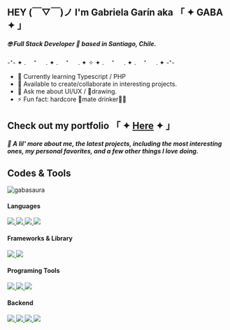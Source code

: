 ## HEY (￣▽￣)ノ	I'm Gabriela Garín aka 「 ✦ GABA ✦ 」                                    
##### 🤓 Full Stack Developer 💅 based in Santiago, Chile.

-⁺- ✦ . 　⁺ 　 . ✦ . 　⁺ 　 . ✦ ✧ ✦ . 　⁺ 　 . ✦ . 　⁺ 　 . ✦ -⁺-

- 🧠 Currently learning Typescript / PHP                                  
- 🌱 Available to create/collaborate in interesting projects.
- 💬 Ask me about UI/UX / 🎨drawing.
- ⚡ Fun fact: hardcore 🧉mate drinker🤷‍♀️

## Check out my portfolio 「 ✦ [Here](https://gabaportafolio.vercel.app/) ✦ 」
##### 🥸 A lil' more about me, the latest projects, including the most interesting ones, my personal favorites, and a few other things I love doing.

## Codes & Tools
<p><img align="justify" src="https://github-readme-stats.vercel.app/api/top-langs?username=gabasaura&show_icons=true&theme=merko&locale=en&layout=compact" alt="gabasaura" /></p>

#### Languages
<a href="https://github.com/gabasaura">
  <img src="https://img.shields.io/badge/JavaScript-F7DF1E?style=for-the-badge&logo=javascript&logoColor=black">
  <img src="https://img.shields.io/badge/Python-3776AB?style=for-the-badge&logo=python&logoColor=white">
  <img src="https://img.shields.io/badge/HTML5-E34F26?style=for-the-badge&logo=html5&logoColor=white">
  <img src="https://img.shields.io/badge/CSS3-1572B6?style=for-the-badge&logo=css3&logoColor=white">
</a>

#### Frameworks & Library
<a href="https://github.com/gabasaura"> 
<img src="https://img.shields.io/badge/React-20232A?style=for-the-badge&logo=react&logoColor=61DAFB">
<img src="https://img.shields.io/badge/Bootstrap-563D7C?style=for-the-badge&logo=bootstrap&logoColor=white">
</a>

#### Programing Tools
<a href="https://github.com/gabasaura">
  <img src="https://img.shields.io/badge/VSCode-0078D4?style=for-the-badge&logo=visual%20studio%20code&logoColor=white">
  <img src="https://img.shields.io/badge/GitHub-100000?style=for-the-badge&logo=github&logoColor=white"> 
  <img src="https://img.shields.io/badge/Git-F05032?style=for-the-badge&logo=git&logoColor=white">
</a>

#### Backend
<a href="https://github.com/gabasaura">
  <img src="https://img.shields.io/badge/Postgres-0078D4?style=for-the-badge&logo=postgresql&logoColor=white">
  <img src="https://img.shields.io/badge/SQLAlquemy-D71F00?style=for-the-badge&logo=sqlalchemy&logoColor=white"> 
  <img src="https://img.shields.io/badge/Flask-100000?style=for-the-badge&logo=flask&logoColor=white"> 
  <img src="https://img.shields.io/badge/Docker-2496ED?style=for-the-badge&logo=docker&logoColor=white">  
</a>                                              

                                                
<!--
**gabasaura/gabasaura** is a ✨ _special_ ✨ repository because its `README.md` (this file) appears on your GitHub profile.

Here are some ideas to get you started:

- 🔭 I’m currently working on ...
- 🌱 I’m currently learning ...
- 👯 I’m looking to collaborate on ...
- 🤔 I’m looking for help with ...
- 💬 Ask me about ...
- 📫 How to reach me: ...
- 😄 Pronouns: ...
- ⚡ Fun fact: ...
-->
